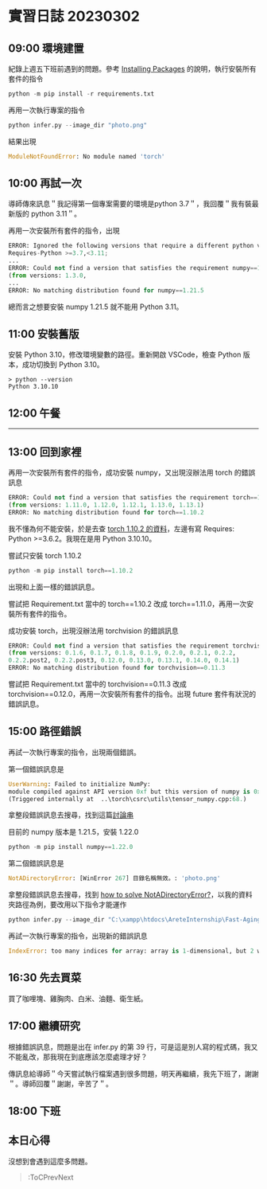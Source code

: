 # 實習日誌 20230302

## 09:00 環境建置

紀錄上週五下班前遇到的問題。參考 [Installing Packages](https://packaging.python.org/en/latest/tutorials/installing-packages/#requirements-files) 的說明，執行安裝所有套件的指令

```py
python -m pip install -r requirements.txt
```

再用一次執行專案的指令

```py
python infer.py --image_dir "photo.png"
```

結果出現

```py
ModuleNotFoundError: No module named 'torch'
```

## 10:00 再試一次

導師傳來訊息＂我記得第一個專案需要的環境是python 3.7＂，我回覆＂我有裝最新版的 python 3.11＂。

再用一次安裝所有套件的指令，出現

```py
ERROR: Ignored the following versions that require a different python version: 1.21.2 
Requires-Python >=3.7,<3.11;
...
ERROR: Could not find a version that satisfies the requirement numpy==1.21.5 
(from versions: 1.3.0,
...
ERROR: No matching distribution found for numpy==1.21.5
```

總而言之想要安裝 numpy 1.21.5 就不能用 Python 3.11。

## 11:00 安裝舊版

安裝 Python 3.10，修改環境變數的路徑。重新開啟 VSCode，檢查 Python 版本，成功切換到 Python 3.10。

```text
> python --version
Python 3.10.10
```

## 12:00 午餐

---

## 13:00 回到家裡

再用一次安裝所有套件的指令，成功安裝 numpy，又出現沒辦法用 torch 的錯誤訊息

```py
ERROR: Could not find a version that satisfies the requirement torch==1.10.2 
(from versions: 1.11.0, 1.12.0, 1.12.1, 1.13.0, 1.13.1)
ERROR: No matching distribution found for torch==1.10.2
```

我不懂為何不能安裝，於是去查 [torch 1.10.2 的資料](https://pypi.org/project/torch/1.10.2/)，左邊有寫 Requires: Python >=3.6.2。我現在是用 Python 3.10.10。

嘗試只安裝 torch 1.10.2

```py
python -m pip install torch==1.10.2
```

出現和上面一樣的錯誤訊息。

嘗試把 Requirement.txt 當中的 torch==1.10.2 改成 torch==1.11.0，再用一次安裝所有套件的指令。

成功安裝 torch，出現沒辦法用 torchvision 的錯誤訊息

```py
ERROR: Could not find a version that satisfies the requirement torchvision==0.11.3 
(from versions: 0.1.6, 0.1.7, 0.1.8, 0.1.9, 0.2.0, 0.2.1, 0.2.2, 
0.2.2.post2, 0.2.2.post3, 0.12.0, 0.13.0, 0.13.1, 0.14.0, 0.14.1)
ERROR: No matching distribution found for torchvision==0.11.3
```

嘗試把 Requirement.txt 當中的 torchvision==0.11.3 改成 torchvision==0.12.0，再用一次安裝所有套件的指令。出現 future 套件有狀況的錯誤訊息。

## 15:00 路徑錯誤

再試一次執行專案的指令，出現兩個錯誤。

第一個錯誤訊息是

```py
UserWarning: Failed to initialize NumPy: 
module compiled against API version 0xf but this version of numpy is 0xe 
(Triggered internally at  ..\torch\csrc\utils\tensor_numpy.cpp:68.)
```

拿整段錯誤訊息去搜尋，找到這篇[討論串](https://stackoverflow.com/questions/71986643/userwarning-failed-to-initialize-numpy-module-compiled-against-api-version-0xf)

目前的 numpy 版本是 1.21.5，安裝 1.22.0

```py
python -m pip install numpy==1.22.0
```

第二個錯誤訊息是

```py
NotADirectoryError: [WinError 267] 目錄名稱無效。: 'photo.png'
```

拿整段錯誤訊息去搜尋，找到 [how to solve NotADirectoryError?](https://www.reddit.com/r/learnpython/comments/thtbb5/how_to_solve_notadirectoryerror/)，以我的資料夾路徑為例，要改用以下指令才能運作

```py
python infer.py --image_dir "C:\xampp\htdocs\AreteInternship\Fast-AgingGAN\images"
```

再試一次執行專案的指令，出現新的錯誤訊息

```py
IndexError: too many indices for array: array is 1-dimensional, but 2 were indexed
```

## 16:30 先去買菜

買了咖哩塊、雞胸肉、白米、油麵、衛生紙。

## 17:00 繼續研究

根據錯誤訊息，問題是出在 infer.py 的第 39 行，可是這是別人寫的程式碼，我又不能亂改，那我現在到底應該怎麼處理才好？

傳訊息給導師＂今天嘗試執行檔案遇到很多問題，明天再繼續，我先下班了，謝謝＂。導師回覆＂謝謝，辛苦了＂。

## 18:00 下班

## 本日心得

沒想到會遇到這麼多問題。

> :ToCPrevNext